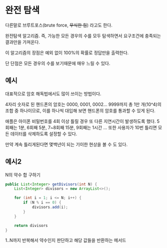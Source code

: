 # 완전 탐색

다른말로 브루트포스(brute force, ~~무식한 힘~~) 라고도 한다.

완전탐색 알고리즘. 즉, 가능한 모든 경우의 수를 모두 탐색하면서 요구조건에 충족되는 결과만을 가져온다.

이 알고리즘의 장점은 예외 없이 100%의 확률로 정답만을 출력한다.

단 단점은 모든 경우의 수를 보기때문에 매우 느릴 수 있다.

## 예시

대표적으로 암호 해독법에서도 많이 쓰이는 방법이다.

4자리 숫자로 된 핸드폰의 암호는 0000, 0001, 0002... 9999까지 총 1만 개(10^4)의 조합 중 하나이므로, 이를 하나씩 대입해 보면 핸드폰의 암호를 통과할 수 있게 된다.

애플은 아이폰 비밀번호를 4회 이상 틀릴 경우 또 다른 지연시간이 발생하도록 했다. 5회째는 1분, 6회째 5분, 7~8회째 15분, 9회째는 1시간 ... 또한 사용자가 10번 틀리면 모든 데이터를 삭제하도록 설정할 수 있다.

만약 계속 틀리게된다면 몇백년이 되는 기이한 현상을 볼 수 도 있다.

## 예시2

N의 약수 합 구하기

```java
public List<Integer> getDivisors(int N) {
    List<Integer> divisors = new ArrayList<>();

    for (int i = 1; i <= N; i++) {
        if (N % i == 0) {
            divisors.add(i);
        }
    }

    return divisors
}
```

1..N까지 반복해서 약수인지 판단하고 해당 값들을 반환하는 메서드